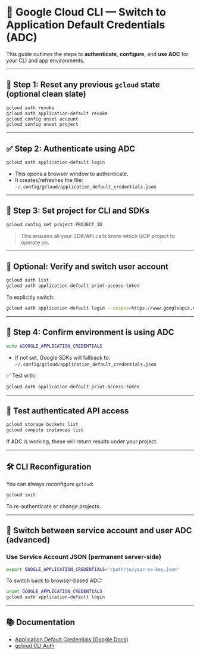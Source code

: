# 🔐 Google Cloud CLI — Switch to Application Default Credentials (ADC)

This guide outlines the steps to **authenticate**, **configure**, and **use ADC** for your CLI and app environments.

---

## 🔁 Step 1: Reset any previous `gcloud` state (optional clean slate)

```bash
gcloud auth revoke
gcloud auth application-default revoke
gcloud config unset account
gcloud config unset project
```

---

## ✅ Step 2: Authenticate using ADC

```bash
gcloud auth application-default login
```

- This opens a browser window to authenticate.
- It creates/refreshes the file:  
  `~/.config/gcloud/application_default_credentials.json`

---

## 📁 Step 3: Set project for CLI and SDKs

```bash
gcloud config set project PROJECT_ID
```

> This ensures all your SDK/API calls know which GCP project to operate on.

---

## 👤 Optional: Verify and switch user account

```bash
gcloud auth list
gcloud auth application-default print-access-token
```

To explicitly switch:
```bash
gcloud auth application-default login --scopes=https://www.googleapis.com/auth/cloud-platform
```

---

## 🔁 Step 4: Confirm environment is using ADC

```bash
echo $GOOGLE_APPLICATION_CREDENTIALS
```

- If not set, Google SDKs will fallback to:
  `~/.config/gcloud/application_default_credentials.json`

✅ Test with:
```bash
gcloud auth application-default print-access-token
```

---

## 🧪 Test authenticated API access

```bash
gcloud storage buckets list
gcloud compute instances list
```

If ADC is working, these will return results under your project.

---

## 🛠️ CLI Reconfiguration

You can always reconfigure `gcloud`:

```bash
gcloud init
```

To re-authenticate or change projects.

---

## 🔁 Switch between service account and user ADC (advanced)

### Use Service Account JSON (permanent server-side)
```bash
export GOOGLE_APPLICATION_CREDENTIALS="/path/to/your-sa-key.json"
```

To switch back to browser-based ADC:
```bash
unset GOOGLE_APPLICATION_CREDENTIALS
gcloud auth application-default login
```

---

## 📚 Documentation

- [Application Default Credentials (Google Docs)](https://cloud.google.com/docs/authentication/application-default-credentials)
- [gcloud CLI Auth](https://cloud.google.com/sdk/docs/authorizing)
